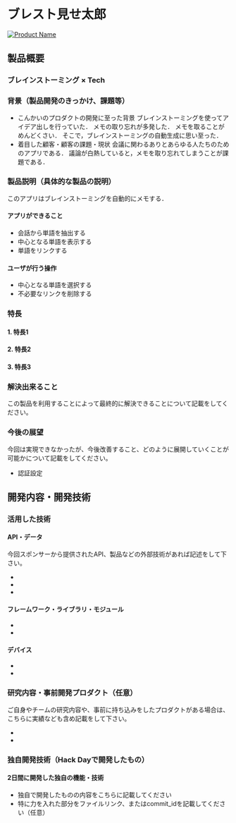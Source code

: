 # ブレスト見せ太郎

[![Product Name](image.png)](https://www.youtube.com/watch?v=G5rULR53uMk)

## 製品概要
### ブレインストーミング × Tech

### 背景（製品開発のきっかけ、課題等）
- こんかいのプロダクトの開発に至った背景
ブレインストーミングを使ってアイデア出しを行っていた．
メモの取り忘れが多発した．
メモを取ることがめんどくさい．
そこで，ブレインストーミングの自動生成に思い至った．
- 着目した顧客・顧客の課題・現状
会議に関わるありとあらゆる人たちのためのアプリである．
議論が白熱していると，メモを取り忘れてしまうことが課題である．


### 製品説明（具体的な製品の説明）
このアプリはブレインストーミングを自動的にメモする．

#### アプリができること
- 会話から単語を抽出する
- 中心となる単語を表示する
- 単語をリンクする

#### ユーザが行う操作
- 中心となる単語を選択する
- 不必要なリンクを削除する

### 特長

#### 1. 特長1

#### 2. 特長2

#### 3. 特長3

### 解決出来ること
この製品を利用することによって最終的に解決できることについて記載をしてください。

### 今後の展望
今回は実現できなかったが、今後改善すること、どのように展開していくことが可能かについて記載をしてください。
- 認証設定


## 開発内容・開発技術
### 活用した技術
#### API・データ
今回スポンサーから提供されたAPI、製品などの外部技術があれば記述をして下さい。

* 
* 
* 

#### フレームワーク・ライブラリ・モジュール
* 
* 

#### デバイス
* 
* 

### 研究内容・事前開発プロダクト（任意）
ご自身やチームの研究内容や、事前に持ち込みをしたプロダクトがある場合は、こちらに実績なども含め記載をして下さい。

* 
* 


### 独自開発技術（Hack Dayで開発したもの）
#### 2日間に開発した独自の機能・技術
* 独自で開発したものの内容をこちらに記載してください
* 特に力を入れた部分をファイルリンク、またはcommit_idを記載してください（任意）

